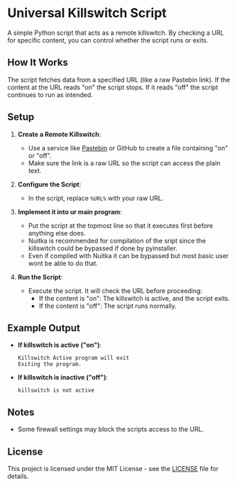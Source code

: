 # Universal Killswitch Script

A simple Python script that acts as a remote killswitch. By checking a URL for specific content, you can control whether the script runs or exits.

## How It Works

The script fetches data from a specified URL (like a raw Pastebin link). If the content at the URL reads "on" the script stops. If it reads "off" the script continues to run as intended.

## Setup

1. **Create a Remote Killswitch**:
   - Use a service like [Pastebin](https://pastebin.com/) or GitHub to create a file containing "on" or "off".
   - Make sure the link is a raw URL so the script can access the plain text.

2. **Configure the Script**:
   - In the script, replace `%URL%` with your raw URL.

3. **Implement it into ur main program**:
   - Put the script at the topmost line so that it executes first before anything else does.
   - Nuitka is recommended for compilation of the sript since the killswitch could be bypassed if done by pyinstaller.
   - Even if compiled with Nuitka it can be bypassed but most basic user wont be able to do that.

4. **Run the Script**:
   - Execute the script. It will check the URL before proceeding:
     - If the content is "on": The killswitch is active, and the script exits.
     - If the content is "off": The script runs normally.

## Example Output

- **If killswitch is active ("on")**:
  ```
  Killswitch Active program will exit
  Exiting the program.
  ```

- **If killswitch is inactive ("off")**:
  ```
  killswitch is not active
  ```

## Notes
- Some firewall settings may block the scripts access to the URL.

## License
This project is licensed under the MIT License - see the [LICENSE](LICENSE) file for details.


